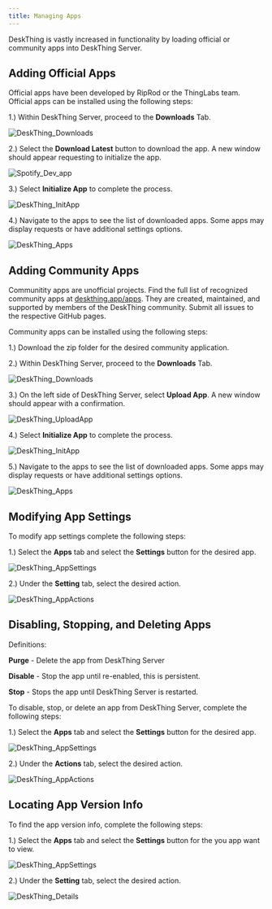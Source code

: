 ```yaml
---
title: Managing Apps
---
```


DeskThing is vastly increased in functionality by loading official or community apps into DeskThing Server.

## Adding Official Apps
Official apps have been developed by RipRod or the ThingLabs team. Official apps can be installed using the following steps:

1.) Within DeskThing Server, proceed to the **Downloads** Tab.

![DeskThing_Downloads](/src/assets/docs/DeskThing_Downloads.png)

2.) Select the **Download Latest** button to download the app. A new window should appear requesting to initialize the app.

![Spotify_Dev_app](/src/assets/docs/Download_App.png)

3.) Select **Initialize App** to complete the process.

![DeskThing_InitApp](/src/assets/docs/DeskThing_InitApp.png)

4.) Navigate to the apps to see the list of downloaded apps. Some apps may display requests or have additional settings options. 

![DeskThing_Apps](/src/assets/docs/DeskThing_Apps.png)


## Adding Community Apps
Communitity apps are unofficial projects. Find the full list of recognized community apps at [deskthing.app/apps](https://deskthing.app/apps). They are created, maintained, and supported by members of the DeskThing community. Submit all issues to the respective GitHub pages. 

Community apps can be installed using the following steps:

1.) Download the zip folder for the desired community application.

2.) Within DeskThing Server, proceed to the **Downloads** Tab.

![DeskThing_Downloads](/src/assets/docs/DeskThing_Downloads.png)

3.) On the left side of DeskThing Server, select **Upload App**. A new window should appear with a confirmation.

![DeskThing_UploadApp](/src/assets/docs/DeskThing_UploadApp.png)

4.) Select **Initialize App** to complete the process.

![DeskThing_InitApp](/src/assets/docs/DeskThing_InitApp.png)

5.) Navigate to the apps to see the list of downloaded apps. Some apps may display requests or have additional settings options. 

![DeskThing_Apps](/src/assets/docs/DeskThing_Apps.png)

## Modifying App Settings

To modify app settings complete the following steps:

1.) Select the **Apps** tab and select the **Settings** button for the desired app.

![DeskThing_AppSettings](/src/assets/docs/DeskThing_AppSettings.png)


2.) Under the **Setting** tab, select the desired action.

![DeskThing_AppActions](/src/assets/docs/DeskThing_AppSettings.png)

## Disabling, Stopping, and Deleting Apps
Definitions:

**Purge** - Delete the app from DeskThing Server

**Disable** - Stop the app until re-enabled, this is persistent.

**Stop** - Stops the app until DeskThing Server is restarted.

To disable, stop, or delete an app from DeskThing Server, complete the following steps:

1.) Select the **Apps** tab and select the **Settings** button for the desired app.

![DeskThing_AppSettings](/src/assets/docs/DeskThing_AppSettings.png)

2.) Under the **Actions** tab, select the desired action.

![DeskThing_AppActions](/src/assets/docs/DeskThing_AppActions.png)

## Locating App Version Info

To find the app version info, complete the following steps:

1.) Select the **Apps** tab and select the **Settings** button for the you app want to view.

![DeskThing_AppSettings](/src/assets/docs/DeskThing_AppSettings.png)


2.) Under the **Setting** tab, select the desired action.

![DeskThing_Details](/src/assets/docs/DeskThing_AppDetails.png)
